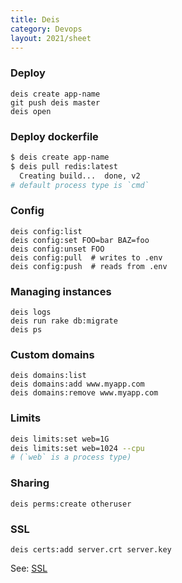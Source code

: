 ```yaml
---
title: Deis
category: Devops
layout: 2021/sheet
---
```


### Deploy

```
deis create app-name
git push deis master
deis open
```

### Deploy dockerfile

```sh
$ deis create app-name
$ deis pull redis:latest
  Creating build...  done, v2
# default process type is `cmd`
```

### Config

```
deis config:list
deis config:set FOO=bar BAZ=foo
deis config:unset FOO
deis config:pull  # writes to .env
deis config:push  # reads from .env
```

### Managing instances

```
deis logs
deis run rake db:migrate
deis ps
```

### Custom domains

```
deis domains:list
deis domains:add www.myapp.com
deis domains:remove www.myapp.com
```

### Limits

```sh
deis limits:set web=1G
deis limits:set web=1024 --cpu
# (`web` is a process type)
```

### Sharing

```
deis perms:create otheruser
```

### SSL

```
deis certs:add server.crt server.key
```

See: [SSL](http://docs.deis.io/en/latest/using_deis/app-ssl/)
